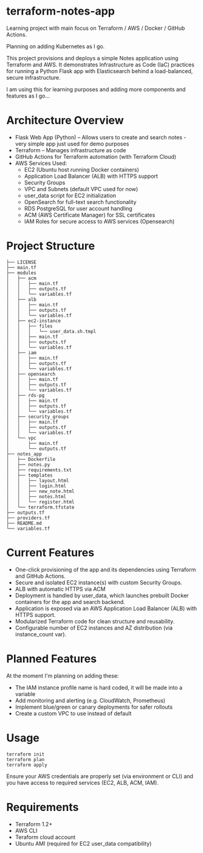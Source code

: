 # terraform-notes-app
Learning project with main focus on Terraform / AWS / Docker / GitHub Actions.

Planning on adding Kubernetes as I go.

This project provisions and deploys a simple Notes application using Terraform and AWS. It demonstrates Infrastructure as Code (IaC) practices for running a Python Flask app with Elasticsearch behind a load-balanced, secure infrastructure.

I am using this for learning purposes and adding more components and features as I go... 

# Architecture Overview

* Flask Web App (Python) – Allows users to create and search notes - very simple app just used for demo purposes
* Terraform – Manages infrastructure as code
* GitHub Actions for Terraform automation (with Terraform Cloud)
* AWS Services Used:
  * EC2 (Ubuntu host running Docker containers)
  * Application Load Balancer (ALB) with HTTPS support
  * Security Groups
  * VPC and Subnets (default VPC used for now)
  * user_data script for EC2 initialization
  * OpenSearch for full-text search functionality
  * RDS PostgreSQL for user account handling
  * ACM (AWS Certificate Manager) for SSL certificates
  * IAM Roles for secure access to AWS services (Opensearch)

# Project Structure

```
├── LICENSE
├── main.tf
├── modules
│   ├── acm
│   │   ├── main.tf
│   │   ├── outputs.tf
│   │   └── variables.tf
│   ├── alb
│   │   ├── main.tf
│   │   ├── outputs.tf
│   │   └── variables.tf
│   ├── ec2-instance
│   │   ├── files
│   │   │   └── user_data.sh.tmpl
│   │   ├── main.tf
│   │   ├── outputs.tf
│   │   └── variables.tf
│   ├── iam
│   │   ├── main.tf
│   │   ├── outputs.tf
│   │   └── variables.tf
│   ├── opensearch
│   │   ├── main.tf
│   │   ├── outputs.tf
│   │   └── variables.tf
│   ├── rds-pg
│   │   ├── main.tf
│   │   ├── outputs.tf
│   │   └── variables.tf
│   ├── security_groups
│   │   ├── main.tf
│   │   ├── outputs.tf
│   │   └── variables.tf
│   └── vpc
│       ├── main.tf
│       └── outputs.tf
├── notes_app
│   ├── Dockerfile
│   ├── notes.py
│   ├── requirements.txt
│   ├── templates
│   │   ├── layout.html
│   │   ├── login.html
│   │   ├── new_note.html
│   │   ├── notes.html
│   │   └── register.html
│   └── terraform.tfstate
├── outputs.tf
├── providers.tf
├── README.md
└── variables.tf
```



# Current Features

* One-click provisioning of the app and its dependencies using Terraform and GitHub Actions.
* Secure and isolated EC2 instance(s) with custom Security Groups.
* ALB with automatic HTTPS via ACM
* Deployment is handled by user_data, which launches prebuilt Docker containers for the app and search backend.
* Application is exposed via an AWS Application Load Balancer (ALB) with HTTPS support.
* Modularized Terraform code for clean structure and reusability.
* Configurable number of EC2 instances and AZ distribution (via instance_count var).


# Planned Features

At the moment I'm planning on adding these:
* The IAM instance profile name is hard coded, it will be made into a variable
* Add monitoring and alerting (e.g. CloudWatch, Prometheus)
* Implement blue/green or canary deployments for safer rollouts
* Create a custom VPC to use instead of default


# Usage
```
terraform init
terraform plan
terraform apply
```
Ensure your AWS credentials are properly set (via environment or CLI) and you have access to required services (EC2, ALB, ACM, IAM).

# Requirements

* Terraform 1.2+
* AWS CLI
* Teraform cloud account
* Ubuntu AMI (required for EC2 user_data compatibility)



